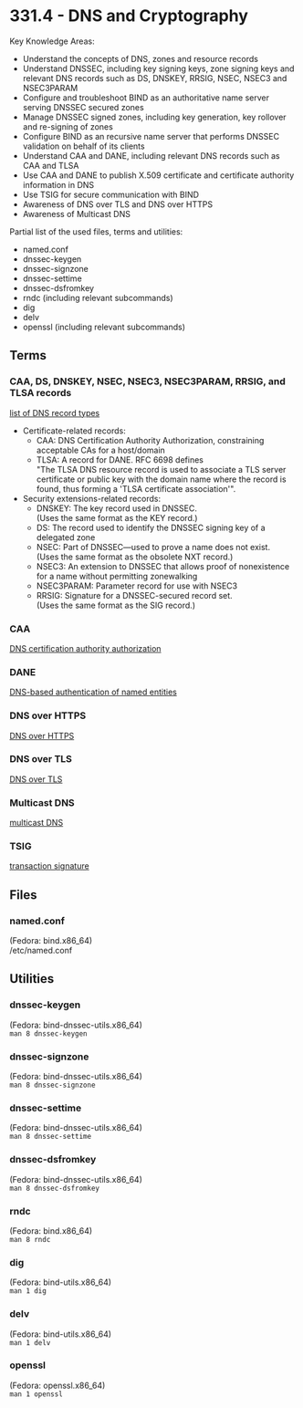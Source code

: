 # 331.4 - DNS and Cryptography

Key Knowledge Areas:

* Understand the concepts of DNS, zones and resource records
* Understand DNSSEC, including key signing keys, zone signing keys and relevant DNS records such as DS, DNSKEY, RRSIG, NSEC, NSEC3 and NSEC3PARAM
* Configure and troubleshoot BIND as an authoritative name server serving DNSSEC secured zones
* Manage DNSSEC signed zones, including key generation, key rollover and re-signing of zones
* Configure BIND as an recursive name server that performs DNSSEC validation on behalf of its clients
* Understand CAA and DANE, including relevant DNS records such as CAA and TLSA
* Use CAA and DANE to publish X.509 certificate and certificate authority information in DNS
* Use TSIG for secure communication with BIND
* Awareness of DNS over TLS and DNS over HTTPS
* Awareness of Multicast DNS

Partial list of the used files, terms and utilities:

* named.conf
* dnssec-keygen
* dnssec-signzone
* dnssec-settime
* dnssec-dsfromkey
* rndc (including relevant subcommands)
* dig
* delv
* openssl (including relevant subcommands)

## Terms

### CAA, DS, DNSKEY, NSEC, NSEC3, NSEC3PARAM, RRSIG, and TLSA records
[list of DNS record types](https://en.wikipedia.org/wiki/List_of_DNS_record_types)
* Certificate-related records:
  * CAA: DNS Certification Authority Authorization, constraining acceptable CAs for a host/domain
  * TLSA: A record for DANE. RFC 6698 defines  
    "The TLSA DNS resource record is used to associate a TLS server certificate or public key with the domain name where the record is found, thus forming a 'TLSA certificate association'".
* Security extensions-related records:
  * DNSKEY: The key record used in DNSSEC.  
    (Uses the same format as the KEY record.)
  * DS: The record used to identify the DNSSEC signing key of a delegated zone
  * NSEC: Part of DNSSEC—used to prove a name does not exist.  
    (Uses the same format as the obsolete NXT record.)
  * NSEC3: An extension to DNSSEC that allows proof of nonexistence for a name without permitting zonewalking
  * NSEC3PARAM: Parameter record for use with NSEC3
  * RRSIG: Signature for a DNSSEC-secured record set.  
    (Uses the same format as the SIG record.)

### CAA
[DNS certification authority authorization](https://en.wikipedia.org/wiki/DNS_Certification_Authority_Authorization)

### DANE
[DNS-based authentication of named entities](https://en.wikipedia.org/wiki/DNS-based_Authentication_of_Named_Entities)

### DNS over HTTPS
[DNS over HTTPS](https://en.wikipedia.org/wiki/DNS_over_HTTPS)

### DNS over TLS
[DNS over TLS](https://en.wikipedia.org/wiki/DNS_over_TLS)

### Multicast DNS
[multicast DNS](https://en.wikipedia.org/wiki/Multicast_DNS)

### TSIG
[transaction signature](https://en.wikipedia.org/wiki/TSIG)

## Files

### named.conf
(Fedora: bind.x86_64)  
/etc/named.conf

## Utilities

### dnssec-keygen
(Fedora: bind-dnssec-utils.x86_64)  
```man 8 dnssec-keygen```

### dnssec-signzone
(Fedora: bind-dnssec-utils.x86_64)  
```man 8 dnssec-signzone```

### dnssec-settime
(Fedora: bind-dnssec-utils.x86_64)  
```man 8 dnssec-settime```

### dnssec-dsfromkey
(Fedora: bind-dnssec-utils.x86_64)  
```man 8 dnssec-dsfromkey```

### rndc
(Fedora: bind.x86_64)  
```man 8 rndc```

### dig
(Fedora: bind-utils.x86_64)  
```man 1 dig```

### delv
(Fedora: bind-utils.x86_64)  
```man 1 delv```

### openssl
(Fedora: openssl.x86_64)  
```man 1 openssl```
